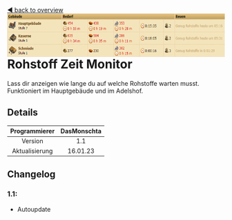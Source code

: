 [◀️ back to overview](https://github.com/laicosvk/DSS#Downloads "back to overview")
<img align="right" height="100" src="picture.PNG"/>

# Rohstoff Zeit Monitor
Lass dir anzeigen wie lange du auf welche Rohstoffe warten musst.</br>
Funktioniert im Hauptgebäude und im Adelshof.

## Details

| Programmierer | DasMonschta |
| :---: | :---: |
| Version | 1.1 |
| Aktualisierung | 16.01.23 |

## Changelog

### 1.1:
- Autoupdate
